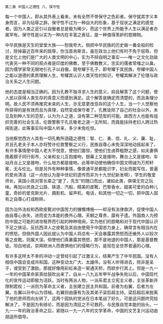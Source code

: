     第二章 中国人之德性 八、保守性 

   每一个中国人，即从其外表上看来，未有全然不带保守之色彩者。保守就其字义本身而言，非为玷辱之辞。保守性不过为一种自大的形象，基于现状之满足的感觉者。因为人类之足引以自傲者总是极为稀少，而这个世界上所能予人生以满足者亦属罕有。保守性是以实为一种内在丰富之表征，是一种值得羡妒的恩赐物。

   中华民族是天生的堂堂大族——恕我夸大，倘把中华民族的历史做一番全般的检讨，除掉最近百年来的屈辱，你当首肯斯言。虽在政治上他们有时不免于屈辱，但是文化上他们是广大的人类文明的中心，实为不辩自明之事实——唯一之文化劲敌代表另一种不同的观点者是印度的佛教，至于佛教教义，忠实的儒者常嗤之以鼻。因为儒学家常无限地引孔子以自傲，既夸耀于孔子，即夸耀于其民族，夸耀中国人之能以道德的素质理解人生，夸耀其认识人类天性的知识，夸耀其解决了伦理与政治关系之人生问题。

   他的态度是相当正确的。因为孔教不独寻求人生的意义，抑且解答了这个问题，使人民以获得人类生存的真意义而感到满足。这个解答是确定而清楚的，而且条理分明。故人民不须再推究未来的人生，亦无意更改现存的这个人生，当一个人觉察他所获得的是有效而且为真理，自然变成保守者了。孔教徒除了自己的社会以外，未见及别种人生的范型，认为为人之道，没有第二种范型的可能。故西方人也能有组织完善的社会生活，伦敦警察于孔氏敬老之道一无所知，而竟能扶持老妇人跨过热闹街道，此等事实叫中国人听来，多少未免吃惊。

   当他察觉西方人具有一切孔教所涵蕴之德性：智、仁、勇、信、礼、义、廉、耻，并且孔老夫子本人亦将赞许伦敦警察之义行，民族自尊心未免深深地动摇起来了。有许多事情使中国人老大不悦意，使他们震惊，使他们生卤莽粗野之感，如夫妻俩挽着膀子同行街市，父亲和女儿互抱接吻，银幕上又是接吻，舞台上又是接吻，车站月台上又是接吻，什么地方都是接吻。此等举动使他确信中国文明诚为万邦轩冕，无与伦比。但是另外有种种事情，像普通平民都能识字，妇女而能写信，普遍的爱尚清洁（这一点他认为是中世纪的遗传而非为十九世纪新发明），学生的敬爱师长，英国小孩对答长辈之“是了，先生”的随口而出，诸如此类，俱堪无穷之玩味。再加以优良之公路、铁道、汽船，精美的皮靴，巴黎香水，甜美可爱的白种儿童，奇妙的爱克斯光片、摄影机、留声机、电话，和其他一切之一切，把中国人固有之自尊心打成粉碎。

   因为治外法权和西欧皮靴对中国苦力的慷慨博施——却没有法律救济，促使中国人由自尊心丧失，进而变为本能的畏外心理。天朝之尊贵，靡有孑遗。外国商人为预防中国之可能的进攻租界而引起的种种喧闹，实为他们的胆略和对于现代中国认识不足之铁证。反抗西洋人之皮靴及其自由使用于中国苦力身上，确常含有相当内在的愤怒。但倘外国人因此就认为中国人将总有一天会暴露其愤怒而还飨外人以较次等之皮靴，则属大误。倘使他们真暴露其愤怒，那不是地道的中国人，那是基督教徒。坦白地说，崇拜欧洲人而畏惧他们的侵略行为，是现在全世界普遍的心理。

   有许多这样太不幸的冲动一定曾经引起了过激主义，结果产生了中华民国。没有人相信中国会变成共和国。这种变动太广大、太雄伟，没有人听得进去，除非是呆子，或受到了激励。那就好像用彩虹来造一架通天桥，而欲步行其上。但是一九一一年的中国革命家真给鼓吹出来了。自从一八九五年甲午战争失败以后，中国现代化的宣传运动即极为活跃，当时有两派人物，一派系君主立宪主义者，主张革新并限制君权；一派则为革命主义者，主张建立民主共和国。前者为右翼，后者为左翼。左翼以孙中山为领袖，右翼则由康有为及其弟子梁启超主持。梁启超后来脱离了他的恩师而向左转了。这两个固执的党派在日本笔战了好久，可是这问题终究给解决了，不是因为有结论，而是因为清廷之不可救药，与民族自觉本能的抬头。一九一一年的政治革命之后，紧随以一九一六年的文学革命，中国的文艺复兴运动由胡适所倡导。

